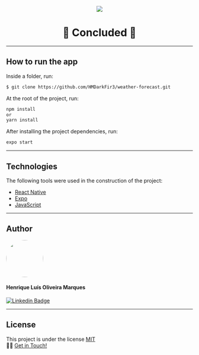<p align="center" >
  <img align="center" src="https://user-images.githubusercontent.com/65872394/111372660-b1f94400-8679-11eb-9f01-93ba79030eeb.png" />
</p>

<h1 align="center">
  🚀 Concluded 🚀
</h1>
  
<hr>

## How to run the app 
Inside a folder, run:
```bash
$ git clone https://github.com/HMDarkFir3/weather-forecast.git
```
At the root of the project, run:
```bash
npm install  
or 
yarn install
```
After installing the project dependencies, run:
```bash
expo start
```

<hr>

## Technologies 
 
The following tools were used in the construction of the project:

- [React Native](https://reactnative.dev)
- [Expo](https://expo.io)
- [JavaScript](https://developer.mozilla.org/pt-BR/docs/Web/JavaScript)

<hr>

## Author 

<img style="border-radius: 50%;" src="https://github.com/HMDarkFir3.png" width="100px;" alt=""/>
 <h4>Henrique Luís Oliveira Marques</h4>

[![Linkedin Badge](https://img.shields.io/badge/-Henrique-blue?style=flat-square&logo=Linkedin&logoColor=white&link=https://www.linkedin.com/in/henrique-luís-oliveira-marques-3406361a7/)](https://www.linkedin.com/in/henrique-luís-oliveira-marques-3406361a7/) 

<hr>

## License
This project is under the license [MIT](./LICENSE)
<br>
👋🏽 [Get in Touch!](https://www.linkedin.com/in/henrique-luís-oliveira-marques-3406361a7/)

